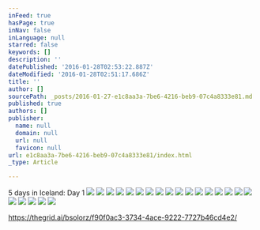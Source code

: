 ```yaml
---
inFeed: true
hasPage: true
inNav: false
inLanguage: null
starred: false
keywords: []
description: ''
datePublished: '2016-01-28T02:53:22.887Z'
dateModified: '2016-01-28T02:51:17.686Z'
title: ''
author: []
sourcePath: _posts/2016-01-27-e1c8aa3a-7be6-4216-beb9-07c4a8333e81.md
published: true
authors: []
publisher:
  name: null
  domain: null
  url: null
  favicon: null
url: e1c8aa3a-7be6-4216-beb9-07c4a8333e81/index.html
_type: Article

---
```

5 days in Iceland: Day 1 ![](https://the-grid-user-content.s3-us-west-2.amazonaws.com/4fef72b7-2fb6-4218-8678-79178656de69.jpg)
![](https://the-grid-user-content.s3-us-west-2.amazonaws.com/94efc96d-c6b9-4158-8580-81802091ef68.jpg)
![](https://the-grid-user-content.s3-us-west-2.amazonaws.com/c4406827-10b9-431c-876d-e4cbca6f996f.JPG)
![](https://the-grid-user-content.s3-us-west-2.amazonaws.com/a2a89cda-8cf2-4de0-9658-329e5ba06f06.gif)
![](https://the-grid-user-content.s3-us-west-2.amazonaws.com/7dd056f5-9350-419f-84be-7af332dd63e1.JPG)
![](https://the-grid-user-content.s3-us-west-2.amazonaws.com/f0674d9f-786b-4d9a-ae02-f22e75e165e1.jpg)
![](https://the-grid-user-content.s3-us-west-2.amazonaws.com/ace24329-f574-4c39-aadc-0a5af36c202b.JPG)
![](https://the-grid-user-content.s3-us-west-2.amazonaws.com/cf49786a-5a4d-4255-80f4-3176716d1a26.jpg)
![](https://the-grid-user-content.s3-us-west-2.amazonaws.com/c570ab28-2c42-49b7-9840-8b45fddbf029.jpg)
![](https://the-grid-user-content.s3-us-west-2.amazonaws.com/92a2d86c-4270-41d1-892f-5da0ee9e0815.jpg)
![](https://the-grid-user-content.s3-us-west-2.amazonaws.com/3bb0f344-d256-48ec-955b-e1ea67704c71.jpg)
![](https://the-grid-user-content.s3-us-west-2.amazonaws.com/1dacf348-0028-4f8b-99e7-f87bf7ffe882.jpg)
![](https://the-grid-user-content.s3-us-west-2.amazonaws.com/b82464f6-debb-4a79-a703-b46574cdebb0.jpg)
![](https://the-grid-user-content.s3-us-west-2.amazonaws.com/426b9de3-7bb5-4c30-8094-2ff8ff170e13.jpg)
![](https://the-grid-user-content.s3-us-west-2.amazonaws.com/9c24b2da-fddc-4499-a21c-4118b0df163b.jpg)
![](https://the-grid-user-content.s3-us-west-2.amazonaws.com/1f8db2f5-3b72-407c-a33b-20f6daf1c00d.jpg)
![](https://the-grid-user-content.s3-us-west-2.amazonaws.com/68e4d9d9-1f1e-4276-9def-a337fb059366.jpg)
![](https://the-grid-user-content.s3-us-west-2.amazonaws.com/b6cbc8dc-b74b-4456-9800-625e28549ee8.jpg)
![](https://the-grid-user-content.s3-us-west-2.amazonaws.com/0d70d96f-3627-44ab-9e1e-a458048b51b6.jpg)
![](https://the-grid-user-content.s3-us-west-2.amazonaws.com/a4231ddd-10a2-4bce-b0be-553627f5e087.jpg)
![](https://the-grid-user-content.s3-us-west-2.amazonaws.com/102f6144-66f1-49db-8074-c8ad94e7d474.jpg)
![](https://the-grid-user-content.s3-us-west-2.amazonaws.com/bad115c9-9ed2-493e-a8d7-5e6b1c87daa1.jpg)

https://thegrid.ai/bsolorz/f90f0ac3-3734-4ace-9222-7727b46cd4e2/